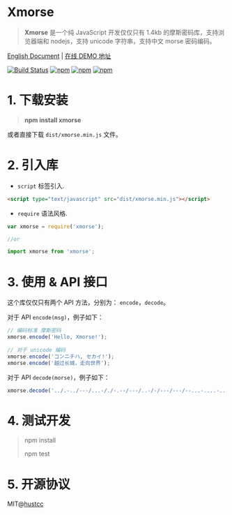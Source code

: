 # Xmorse

> **Xmorse** 是一个纯 JavaScript 开发仅仅只有 1.4kb 的摩斯密码库，支持浏览器端和 nodejs，支持 unicode 字符串，支持中文 morse 密码编码。

[English Document](README.md) | [在线 DEMO 地址](http://git.hust.cc/xmorse/) 

[![Build Status](https://travis-ci.org/hustcc/xmorse.svg?branch=master)](https://travis-ci.org/hustcc/xmorse) [![npm](https://img.shields.io/npm/v/xmorse.svg?style=flat-square)](https://www.npmjs.com/package/xmorse) [![npm](https://img.shields.io/npm/dt/xmorse.svg?style=flat-square)](https://www.npmjs.com/package/xmorse) [![npm](https://img.shields.io/npm/l/xmorse.svg?style=flat-square)](https://www.npmjs.com/package/xmorse)


# 1. 下载安装

> **npm install xmorse**

或者直接下载 `dist/xmorse.min.js` 文件。


# 2. 引入库

 - `script` 标签引入.

```html
<script type="text/javascript" src="dist/xmorse.min.js"></script>
```

 - `require` 语法风格.

```js
var xmorse = require('xmorse');

//or

import xmorse from 'xmorse';
```


# 3. 使用 & API 接口

这个库仅仅只有两个 API 方法，分别为： `encode`，`decode`。

对于 API `encode(msg)`，例子如下：

```js
// 编码标准 摩斯密码
xmorse.encode('Hello, Xmorse!');
  
// 对于 unicode 编码
xmorse.encode('コンニチハ, セカイ!');
xmorse.encode('越过长城，走向世界');
```

对于 API `decode(morse)`，例子如下：

```js
xmorse.decode('../.-../---/...-/./-.--/---/..-/-/---/---/--...-....-...-/-..---..-.-----/---..-...--...-/-..----.--.....');
```


# 4. 测试开发

> npm install
> 
> npm test


# 5. 开源协议

MIT@[hustcc](https://github.com/hustcc)